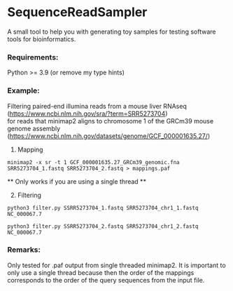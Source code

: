 # SequenceReadSampler

A small tool to help you with generating toy samples for testing software tools for bioinformatics.

### Requirements:

Python >= 3.9 (or remove my type hints)

### Example:

Filtering paired-end illumina reads from a mouse liver RNAseq<br>
(https://www.ncbi.nlm.nih.gov/sra/?term=SRR5273704)<br>
for reads that minimap2 aligns to chromosome 1 of the GRCm39 mouse genome assembly<br>
(https://www.ncbi.nlm.nih.gov/datasets/genome/GCF_000001635.27/)

1. Mapping
   
`minimap2 -x sr -t 1 GCF_000001635.27_GRCm39_genomic.fna SRR5273704_1.fastq SRR5273704_2.fastq > mappings.paf`

** Only works if you are using a single thread **

2. Filtering
   
`python3 filter.py SSRR5273704_1.fastq SRR5273704_chr1_1.fastq NC_000067.7`

`python3 filter.py SSRR5273704_2.fastq SRR5273704_chr1_2.fastq NC_000067.7`

### Remarks:

Only tested for .paf output from single threaded minimap2.
It is important to only use a single thread because then the order of the mappings corresponds to the order of the query sequences from the input file.

